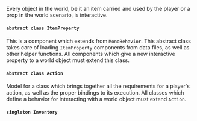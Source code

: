 Every object in the world, be it an item carried and used by the player or a prop in the world scenario, is interactive.

#### `abstract class ItemProperty`

This is a component which extends from `MonoBehavior`. This abstract class takes care of loading `ItemProperty` components from data files, as well as other helper functions. All components which give a new interactive property to a world object must extend this class.

#### `abstract class Action`

Model for a class which brings together all the requirements for a player's action, as well as the proper bindings to its execution. All classes which define a behavior for interacting with a world object must extend `Action`.

#### `singleton Inventory`


